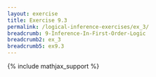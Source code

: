 ```yaml
---
layout: exercise
title: Exercise 9.3
permalink: /logical-inference-exercises/ex_3/
breadcrumb: 9-Inference-In-First-Order-Logic
breadcrumb2: ex_3
breadcrumb5: ex9.3
---
```


{% include mathjax_support %}

